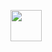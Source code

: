 [<img src="[https://developers.google.com/static/mediapipe/images/mediapipe_icon.svg](https://www.google.com/imgres?q=mediaPIPE%20PNG&imgurl=https%3A%2F%2Fmiro.medium.com%2Fv2%2Fresize%3Afit%3A1120%2F1*Hgg6bLceoIjubE2hBiJK4g.png&imgrefurl=https%3A%2F%2Fmedium.com%2F%40sujoykumargoswami%2Fmediapipe-with-python-for-dummies-3d3021da6705&docid=K6SrYMmoEjlaVM&tbnid=OrsfmQhdee1VkM&vet=12ahUKEwiJqsialMKFAxUMs1YBHccwACsQM3oECBsQAA..i&w=1120&h=304&hcb=2&ved=2ahUKEwiJqsialMKFAxUMs1YBHccwACsQM3oECBsQAA)" width="50">](https://www.intel.com/)
